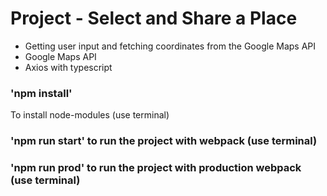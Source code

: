 # Project - Select and Share a Place

* Getting user input and fetching coordinates from the Google Maps API
* Google Maps API
* Axios with typescript

### 'npm install' 

To install node-modules (use terminal)

### 'npm run start' to run the project with webpack (use terminal)
### 'npm run prod' to run the project with production webpack (use terminal)
